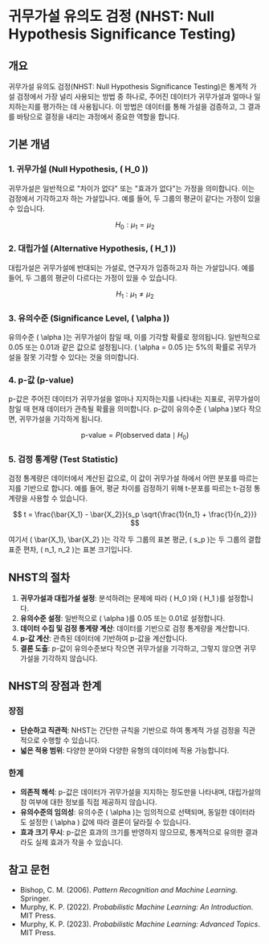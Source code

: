 # 귀무가설 유의도 검정 (NHST: Null Hypothesis Significance Testing)

## 개요

귀무가설 유의도 검정(NHST: Null Hypothesis Significance Testing)은 통계적 가설 검정에서 가장 널리 사용되는 방법 중 하나로, 주어진 데이터가 귀무가설과 얼마나 일치하는지를 평가하는 데 사용됩니다. 이 방법은 데이터를 통해 가설을 검증하고, 그 결과를 바탕으로 결정을 내리는 과정에서 중요한 역할을 합니다.

## 기본 개념

### 1. 귀무가설 (Null Hypothesis, \( H_0 \))

귀무가설은 일반적으로 "차이가 없다" 또는 "효과가 없다"는 가정을 의미합니다. 이는 검정에서 기각하고자 하는 가설입니다. 예를 들어, 두 그룹의 평균이 같다는 가정이 있을 수 있습니다.

$$
H_0: \mu_1 = \mu_2
$$

### 2. 대립가설 (Alternative Hypothesis, \( H_1 \))

대립가설은 귀무가설에 반대되는 가설로, 연구자가 입증하고자 하는 가설입니다. 예를 들어, 두 그룹의 평균이 다르다는 가정이 있을 수 있습니다.

$$
H_1: \mu_1 \neq \mu_2
$$

### 3. 유의수준 (Significance Level, \( \alpha \))

유의수준 \( \alpha \)는 귀무가설이 참일 때, 이를 기각할 확률로 정의됩니다. 일반적으로 0.05 또는 0.01과 같은 값으로 설정됩니다. \( \alpha = 0.05 \)는 5%의 확률로 귀무가설을 잘못 기각할 수 있다는 것을 의미합니다.

### 4. p-값 (p-value)

p-값은 주어진 데이터가 귀무가설을 얼마나 지지하는지를 나타내는 지표로, 귀무가설이 참일 때 현재 데이터가 관측될 확률을 의미합니다. p-값이 유의수준 \( \alpha \)보다 작으면, 귀무가설을 기각하게 됩니다.

$$
\text{p-value} = P(\text{observed data} \mid H_0)
$$

### 5. 검정 통계량 (Test Statistic)

검정 통계량은 데이터에서 계산된 값으로, 이 값이 귀무가설 하에서 어떤 분포를 따르는지를 기반으로 합니다. 예를 들어, 평균 차이를 검정하기 위해 t-분포를 따르는 t-검정 통계량을 사용할 수 있습니다.

$$
t = \frac{\bar{X_1} - \bar{X_2}}{s_p \sqrt{\frac{1}{n_1} + \frac{1}{n_2}}}
$$

여기서 \( \bar{X_1}, \bar{X_2} \)는 각각 두 그룹의 표본 평균, \( s_p \)는 두 그룹의 결합 표준 편차, \( n_1, n_2 \)는 표본 크기입니다.

## NHST의 절차

1. **귀무가설과 대립가설 설정**: 분석하려는 문제에 따라 \( H_0 \)와 \( H_1 \)를 설정합니다.
2. **유의수준 설정**: 일반적으로 \( \alpha \)를 0.05 또는 0.01로 설정합니다.
3. **데이터 수집 및 검정 통계량 계산**: 데이터를 기반으로 검정 통계량을 계산합니다.
4. **p-값 계산**: 관측된 데이터에 기반하여 p-값을 계산합니다.
5. **결론 도출**: p-값이 유의수준보다 작으면 귀무가설을 기각하고, 그렇지 않으면 귀무가설을 기각하지 않습니다.

## NHST의 장점과 한계

### 장점

- **단순하고 직관적**: NHST는 간단한 규칙을 기반으로 하여 통계적 가설 검정을 직관적으로 수행할 수 있습니다.
- **넓은 적용 범위**: 다양한 분야와 다양한 유형의 데이터에 적용 가능합니다.

### 한계

- **의존적 해석**: p-값은 데이터가 귀무가설을 지지하는 정도만을 나타내며, 대립가설의 참 여부에 대한 정보를 직접 제공하지 않습니다.
- **유의수준의 임의성**: 유의수준 \( \alpha \)는 임의적으로 선택되며, 동일한 데이터라도 설정한 \( \alpha \) 값에 따라 결론이 달라질 수 있습니다.
- **효과 크기 무시**: p-값은 효과의 크기를 반영하지 않으므로, 통계적으로 유의한 결과라도 실제 효과가 작을 수 있습니다.

## 참고 문헌

- Bishop, C. M. (2006). *Pattern Recognition and Machine Learning*. Springer.
- Murphy, K. P. (2022). *Probabilistic Machine Learning: An Introduction*. MIT Press.
- Murphy, K. P. (2023). *Probabilistic Machine Learning: Advanced Topics*. MIT Press.
